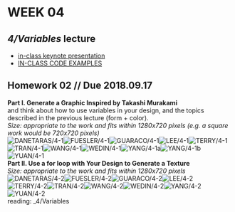 # WEEK 04 

## _4/Variables_ lecture
- [in-class keynote presentation](https://github.com/johnbcarpenter/USC_IML288/blob/master/PDF/20180910_VARIABLES.pdf)
- [IN-CLASS CODE EXAMPLES](https://github.com/johnbcarpenter/USC_IML288/tree/master/CODE/WEEK04)

## Homework 02 // Due 2018.09.17
**Part I. Generate a Graphic Inspired by Takashi Murakami**  
and think about how to use variables in your design, and the topics described in the previous lecture (form + color).  
_Size: appropriate to the work and fits within 1280x720 pixels (e.g. a square work would be 720x720 pixels)_  
![DANETARAS/4-1](https://github.com/johnbcarpenter/USC_IML288_IMAGES/blob/master/2018/_DANETARAS/4-1.png)![FUESLER/4-1](https://github.com/johnbcarpenter/USC_IML288_IMAGES/blob/master/2018/_FUESLER/4-1.png)![GUARACO/4-1](https://github.com/johnbcarpenter/USC_IML288_IMAGES/blob/master/2018/_GUARACO/4-1.png)![LEE/4-1](https://github.com/johnbcarpenter/USC_IML288_IMAGES/blob/master/2018/_LEE/4-1.png)![TERRY/4-1](https://github.com/johnbcarpenter/USC_IML288_IMAGES/blob/master/2018/_TERRY/4-1.png)![TRAN/4-1](https://github.com/johnbcarpenter/USC_IML288_IMAGES/blob/master/2018/_TRAN/4-1.png)![WANG/4-1](https://github.com/johnbcarpenter/USC_IML288_IMAGES/blob/master/2018/_WANG/4-1.png)![WEDIN/4-1](https://github.com/johnbcarpenter/USC_IML288_IMAGES/blob/master/2018/_WEDIN/4-1.png)![YANG/4-1a](https://github.com/johnbcarpenter/USC_IML288_IMAGES/blob/master/2018/_YANG/4-1a.png)![YANG/4-1b](https://github.com/johnbcarpenter/USC_IML288_IMAGES/blob/master/2018/_YANG/4-1b.png)![YUAN/4-1](https://github.com/johnbcarpenter/USC_IML288_IMAGES/blob/master/2018/_YUAN/4-1.png)  
**Part II. Use a for loop with Your Design to Generate a Texture**  
_Size: appropriate to the work and fits within 1280x720 pixels_  
![DANETARAS/4-2](https://github.com/johnbcarpenter/USC_IML288_IMAGES/blob/master/2018/_DANETARAS/4-2.png)![FUESLER/4-2](https://github.com/johnbcarpenter/USC_IML288_IMAGES/blob/master/2018/_FUESLER/4-2.png)![GUARACO/4-2](https://github.com/johnbcarpenter/USC_IML288_IMAGES/blob/master/2018/_GUARACO/4-2.png)![LEE/4-2](https://github.com/johnbcarpenter/USC_IML288_IMAGES/blob/master/2018/_LEE/4-2.png)![TERRY/4-2](https://github.com/johnbcarpenter/USC_IML288_IMAGES/blob/master/2018/_TERRY/4-2.png)![TRAN/4-2](https://github.com/johnbcarpenter/USC_IML288_IMAGES/blob/master/2018/_TRAN/4-2.png)![WANG/4-2](https://github.com/johnbcarpenter/USC_IML288_IMAGES/blob/master/2018/_WANG/4-2.png)![WEDIN/4-2](https://github.com/johnbcarpenter/USC_IML288_IMAGES/blob/master/2018/_WEDIN/4-2.png)![YANG/4-2](https://github.com/johnbcarpenter/USC_IML288_IMAGES/blob/master/2018/_YANG/4-2.png)![YUAN/4-2](https://github.com/johnbcarpenter/USC_IML288_IMAGES/blob/master/2018/_YUAN/4-2.png)  
reading: _4/Variables 
